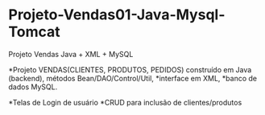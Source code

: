 # Projeto-Vendas01-Java-Mysql-Tomcat
Projeto Vendas Java + XML + MySQL

*Projeto VENDAS(CLIENTES, PRODUTOS, PEDIDOS) construído em Java (backend), métodos Bean/DAO/Control/Util,
*interface em XML,
*banco de dados MySQL.

*Telas de Login de usuário
*CRUD para inclusão de clientes/produtos
